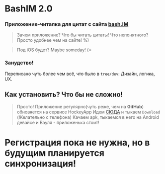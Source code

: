 # BashIM 2.0
### Приложение-читалка для цитат с сайта [bash.IM](https://bash.im)

> Зачем приложение?
Что бы читать цитаты! Что непонятного? Просто удобнее чем на сайте! %)

> Под iOS будет?
Maybe someday! (=

### Занудство!
Переписано чуть более чем всё, что было в `tree/dev`: Дизайн, логика, UX.

## Как установить? Что бы не сложно!
> Просто! Приложение регулярно(чуть реже, чем на **GitHub**) обновяется на сервисе HockeyApp
> Идем [СЮДА](https://rink.hockeyapp.net/apps/8c10b61f81d8462e9797a57bcf1c438d) и тыкаем `Download` (Желательно с телефона)
> Качаем apk, тыкаемся в него на Android девайсе и Вауля - приложенька стоит!

# Регистрация **пока** не нужна, но в будущим планируется синхронизация!
